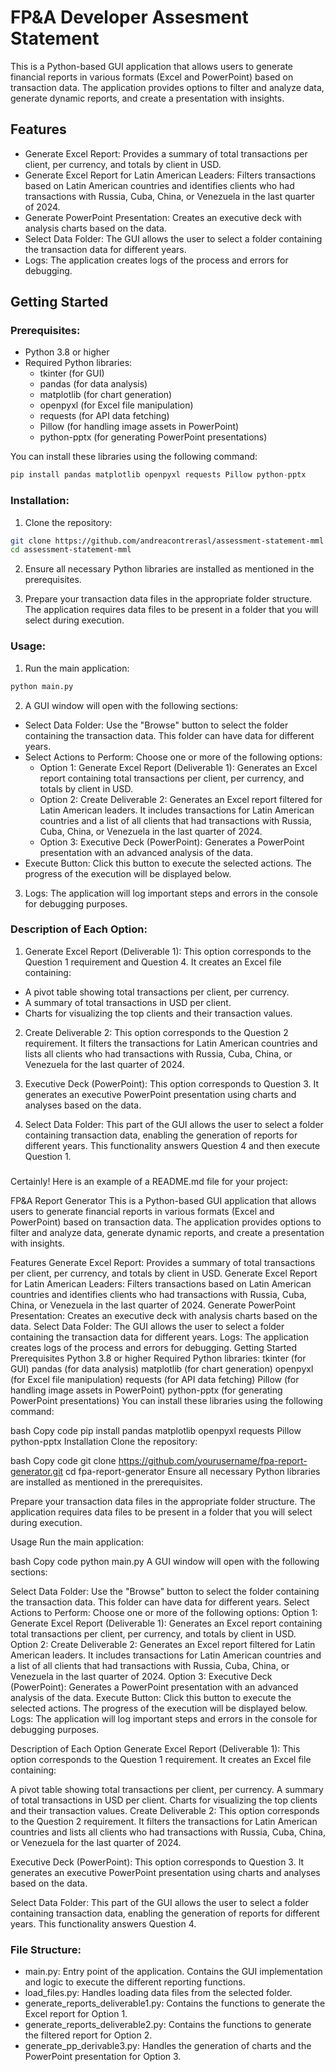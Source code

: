 # FP&A Developer Assesment Statement

This is a Python-based GUI application that allows users to generate financial reports in various formats (Excel and PowerPoint) based on transaction data. The application provides options to filter and analyze data, generate dynamic reports, and create a presentation with insights.

## Features
- Generate Excel Report: Provides a summary of total transactions per client, per currency, and totals by client in USD.
- Generate Excel Report for Latin American Leaders: Filters transactions based on Latin American countries and identifies clients who had transactions with Russia, Cuba, China, or Venezuela in the last quarter of 2024.
- Generate PowerPoint Presentation: Creates an executive deck with analysis charts based on the data.
- Select Data Folder: The GUI allows the user to select a folder containing the transaction data for different years.
- Logs: The application creates logs of the process and errors for debugging.

## Getting Started

### Prerequisites:
- Python 3.8 or higher
- Required Python libraries:
  - tkinter (for GUI)
  - pandas (for data analysis)
  - matplotlib (for chart generation)
  - openpyxl (for Excel file manipulation)
  - requests (for API data fetching)
  - Pillow (for handling image assets in PowerPoint)
  - python-pptx (for generating PowerPoint presentations)
 
You can install these libraries using the following command:
```python
pip install pandas matplotlib openpyxl requests Pillow python-pptx
```

### Installation:

1. Clone the repository:
```bash
git clone https://github.com/andreacontrerasl/assessment-statement-mml.git
cd assessment-statement-mml
```

2. Ensure all necessary Python libraries are installed as mentioned in the prerequisites.

3. Prepare your transaction data files in the appropriate folder structure. The application requires data files to be present in a folder that you will select during execution.

### Usage:

1. Run the main application:
```bash
python main.py
```

2. A GUI window will open with the following sections:
- Select Data Folder: Use the "Browse" button to select the folder containing the transaction data. This folder can have data for different years.
- Select Actions to Perform: Choose one or more of the following options:
  - Option 1: Generate Excel Report (Deliverable 1): Generates an Excel report containing total transactions per client, per currency, and totals by client in USD.
  - Option 2: Create Deliverable 2: Generates an Excel report filtered for Latin American leaders. It includes transactions for Latin American countries and a list of all clients that had transactions with Russia, Cuba, China, or Venezuela in the last quarter of 2024.
  - Option 3: Executive Deck (PowerPoint): Generates a PowerPoint presentation with an advanced analysis of the data.
- Execute Button: Click this button to execute the selected actions. The progress of the execution will be displayed below.

3. Logs: The application will log important steps and errors in the console for debugging purposes.

### Description of Each Option:

1. Generate Excel Report (Deliverable 1): This option corresponds to the Question 1 requirement and Question 4. It creates an Excel file containing:
  - A pivot table showing total transactions per client, per currency.
  - A summary of total transactions in USD per client.
  - Charts for visualizing the top clients and their transaction values.
    
2. Create Deliverable 2: This option corresponds to the Question 2 requirement. It filters the transactions for Latin American countries and lists all clients who had transactions with Russia, Cuba, China, or Venezuela for the last quarter of 2024.

3. Executive Deck (PowerPoint): This option corresponds to Question 3. It generates an executive PowerPoint presentation using charts and analyses based on the data.

4. Select Data Folder: This part of the GUI allows the user to select a folder containing transaction data, enabling the generation of reports for different years. This functionality answers Question 4 and then execute Question 1.

### 
Certainly! Here is an example of a README.md file for your project:

FP&A Report Generator
This is a Python-based GUI application that allows users to generate financial reports in various formats (Excel and PowerPoint) based on transaction data. The application provides options to filter and analyze data, generate dynamic reports, and create a presentation with insights.

Features
Generate Excel Report: Provides a summary of total transactions per client, per currency, and totals by client in USD.
Generate Excel Report for Latin American Leaders: Filters transactions based on Latin American countries and identifies clients who had transactions with Russia, Cuba, China, or Venezuela in the last quarter of 2024.
Generate PowerPoint Presentation: Creates an executive deck with analysis charts based on the data.
Select Data Folder: The GUI allows the user to select a folder containing the transaction data for different years.
Logs: The application creates logs of the process and errors for debugging.
Getting Started
Prerequisites
Python 3.8 or higher
Required Python libraries:
tkinter (for GUI)
pandas (for data analysis)
matplotlib (for chart generation)
openpyxl (for Excel file manipulation)
requests (for API data fetching)
Pillow (for handling image assets in PowerPoint)
python-pptx (for generating PowerPoint presentations)
You can install these libraries using the following command:

bash
Copy code
pip install pandas matplotlib openpyxl requests Pillow python-pptx
Installation
Clone the repository:

bash
Copy code
git clone https://github.com/yourusername/fpa-report-generator.git
cd fpa-report-generator
Ensure all necessary Python libraries are installed as mentioned in the prerequisites.

Prepare your transaction data files in the appropriate folder structure. The application requires data files to be present in a folder that you will select during execution.

Usage
Run the main application:

bash
Copy code
python main.py
A GUI window will open with the following sections:

Select Data Folder: Use the "Browse" button to select the folder containing the transaction data. This folder can have data for different years.
Select Actions to Perform: Choose one or more of the following options:
Option 1: Generate Excel Report (Deliverable 1): Generates an Excel report containing total transactions per client, per currency, and totals by client in USD.
Option 2: Create Deliverable 2: Generates an Excel report filtered for Latin American leaders. It includes transactions for Latin American countries and a list of all clients that had transactions with Russia, Cuba, China, or Venezuela in the last quarter of 2024.
Option 3: Executive Deck (PowerPoint): Generates a PowerPoint presentation with an advanced analysis of the data.
Execute Button: Click this button to execute the selected actions. The progress of the execution will be displayed below.
Logs: The application will log important steps and errors in the console for debugging purposes.

Description of Each Option
Generate Excel Report (Deliverable 1): This option corresponds to the Question 1 requirement. It creates an Excel file containing:

A pivot table showing total transactions per client, per currency.
A summary of total transactions in USD per client.
Charts for visualizing the top clients and their transaction values.
Create Deliverable 2: This option corresponds to the Question 2 requirement. It filters the transactions for Latin American countries and lists all clients who had transactions with Russia, Cuba, China, or Venezuela for the last quarter of 2024.

Executive Deck (PowerPoint): This option corresponds to Question 3. It generates an executive PowerPoint presentation using charts and analyses based on the data.

Select Data Folder: This part of the GUI allows the user to select a folder containing transaction data, enabling the generation of reports for different years. This functionality answers Question 4.

### File Structure:

- main.py: Entry point of the application. Contains the GUI implementation and logic to execute the different reporting functions.
- load_files.py: Handles loading data files from the selected folder.
- generate_reports_deliverable1.py: Contains the functions to generate the Excel report for Option 1.
- generate_reports_deliverable2.py: Contains the functions to generate the filtered report for Option 2.
- generate_pp_derivable3.py: Handles the generation of charts and the PowerPoint presentation for Option 3.
